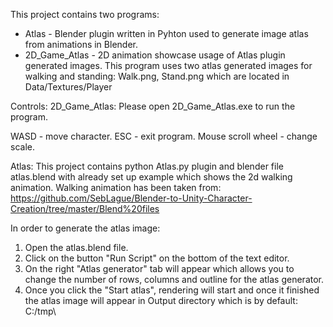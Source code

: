 This project contains two programs:
- Atlas - Blender plugin written in Pyhton used to generate image atlas from animations in Blender.
- 2D_Game_Atlas - 2D animation showcase usage of Atlas plugin generated images. This program uses two atlas generated images for walking and standing: Walk.png, Stand.png which are located in Data/Textures/Player

Controls:
2D_Game_Atlas: Please open 2D_Game_Atlas.exe to run the program.

WASD - move character.
ESC - exit program.
Mouse scroll wheel - change scale.


Atlas: 
This project contains python Atlas.py plugin and blender file atlas.blend with already set up example which shows the 2d walking animation. 
Walking animation has been taken from: https://github.com/SebLague/Blender-to-Unity-Character-Creation/tree/master/Blend%20files

In order to generate the atlas image:
1. Open the atlas.blend file.
2. Click on the button "Run Script" on the bottom of the text editor.
3. On the right "Atlas generator" tab will appear which allows you to change the number of rows, columns and outline for the atlas generator.
4. Once you click the "Start atlas", rendering will start and once it finished the atlas image will appear in Output directory which is by default: C:/tmp\



